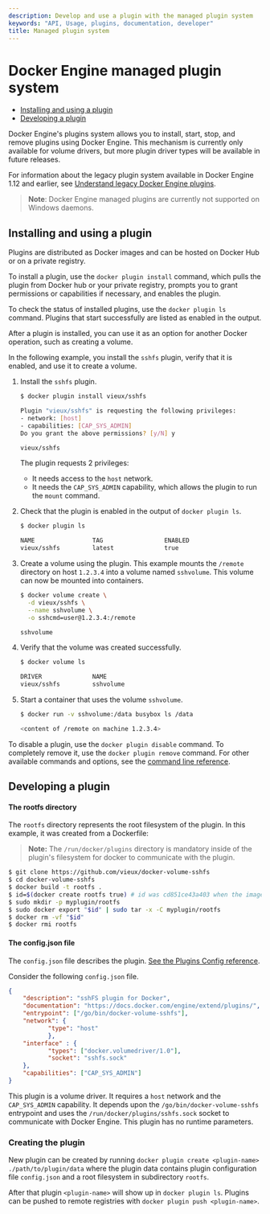 ```yaml
---
description: Develop and use a plugin with the managed plugin system
keywords: "API, Usage, plugins, documentation, developer"
title: Managed plugin system
---
```


<!-- This file is maintained within the docker/docker Github
     repository at https://github.com/docker/docker/. Make all
     pull requests against that repo. If you see this file in
     another repository, consider it read-only there, as it will
     periodically be overwritten by the definitive file. Pull
     requests which include edits to this file in other repositories
     will be rejected.
-->

# Docker Engine managed plugin system

* [Installing and using a plugin](index.md#installing-and-using-a-plugin)
* [Developing a plugin](index.md#developing-a-plugin)

Docker Engine's plugins system allows you to install, start, stop, and remove
plugins using Docker Engine. This mechanism is currently only available for
volume drivers, but more plugin driver types will be available in future releases.

For information about the legacy plugin system available in Docker Engine 1.12
and earlier, see [Understand legacy Docker Engine plugins](legacy_plugins.md).

> **Note**: Docker Engine managed plugins are currently not supported
on Windows daemons.

## Installing and using a plugin

Plugins are distributed as Docker images and can be hosted on Docker Hub or on
a private registry.

To install a plugin, use the `docker plugin install` command, which pulls the
plugin from Docker hub or your private registry, prompts you to grant
permissions or capabilities if necessary, and enables the plugin.

To check the status of installed plugins, use the `docker plugin ls` command.
Plugins that start successfully are listed as enabled in the output.

After a plugin is installed, you can use it as an option for another Docker
operation, such as creating a volume.

In the following example, you install the `sshfs` plugin, verify that it is
enabled, and use it to create a volume.

1.  Install the `sshfs` plugin.

    ```bash
    $ docker plugin install vieux/sshfs

    Plugin "vieux/sshfs" is requesting the following privileges:
    - network: [host]
    - capabilities: [CAP_SYS_ADMIN]
    Do you grant the above permissions? [y/N] y

    vieux/sshfs
    ```

    The plugin requests 2 privileges:
    - It needs access to the `host` network.
    - It needs the `CAP_SYS_ADMIN` capability, which allows the plugin to run
    the `mount` command.

2.  Check that the plugin is enabled in the output of `docker plugin ls`.

    ```bash
    $ docker plugin ls

    NAME                TAG                 ENABLED
    vieux/sshfs         latest              true
    ```

3.  Create a volume using the plugin.
    This example mounts the `/remote` directory on host `1.2.3.4` into a
    volume named `sshvolume`. This volume can now be mounted into containers.

    ```bash
    $ docker volume create \
      -d vieux/sshfs \
      --name sshvolume \
      -o sshcmd=user@1.2.3.4:/remote

    sshvolume
    ```
4.  Verify that the volume was created successfully.

    ```bash
    $ docker volume ls

    DRIVER              NAME
    vieux/sshfs         sshvolume
    ```

5.  Start a container that uses the volume `sshvolume`.

    ```bash
    $ docker run -v sshvolume:/data busybox ls /data

    <content of /remote on machine 1.2.3.4>
    ```

To disable a plugin, use the `docker plugin disable` command. To completely
remove it, use the `docker plugin remove` command. For other available
commands and options, see the
[command line reference](../reference/commandline/index.md).

## Developing a plugin

#### The rootfs directory
The `rootfs` directory represents the root filesystem of the plugin. In this
example, it was created from a Dockerfile:

>**Note:** The `/run/docker/plugins` directory is mandatory inside of the
plugin's filesystem for docker to communicate with the plugin.

```bash
$ git clone https://github.com/vieux/docker-volume-sshfs
$ cd docker-volume-sshfs
$ docker build -t rootfs .
$ id=$(docker create rootfs true) # id was cd851ce43a403 when the image was created
$ sudo mkdir -p myplugin/rootfs
$ sudo docker export "$id" | sudo tar -x -C myplugin/rootfs
$ docker rm -vf "$id"
$ docker rmi rootfs
```

#### The config.json file

The `config.json` file describes the plugin. [See the Plugins Config reference](config.md).

Consider the following `config.json` file.

```json
{
	"description": "sshFS plugin for Docker",
	"documentation": "https://docs.docker.com/engine/extend/plugins/",
	"entrypoint": ["/go/bin/docker-volume-sshfs"],
	"network": {
		   "type": "host"
		   },
	"interface" : {
		   "types": ["docker.volumedriver/1.0"],
		   "socket": "sshfs.sock"
	},
	"capabilities": ["CAP_SYS_ADMIN"]
}
```

This plugin is a volume driver. It requires a `host` network and the
`CAP_SYS_ADMIN` capability. It depends upon the `/go/bin/docker-volume-sshfs`
entrypoint and uses the `/run/docker/plugins/sshfs.sock` socket to communicate
with Docker Engine. This plugin has no runtime parameters.

### Creating the plugin

New plugin can be created by running `docker plugin create <plugin-name> ./path/to/plugin/data` where the plugin data contains plugin configuration file `config.json` and a root filesystem in subdirectory `rootfs`. 

After that plugin `<plugin-name>` will show up in `docker plugin ls`. Plugins can be pushed to remote registries with `docker plugin push <plugin-name>`.